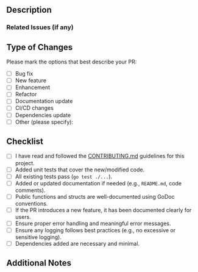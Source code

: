 ## Description

### Related Issues (if any)

## Type of Changes

Please mark the options that best describe your PR:

- [ ] Bug fix
- [ ] New feature
- [ ] Enhancement
- [ ] Refactor
- [ ] Documentation update
- [ ] CI/CD changes
- [ ] Dependencies update
- [ ] Other (please specify):

## Checklist

- [ ] I have read and followed the [CONTRIBUTING.md](../CONTRIBUTING.md) guidelines for this project.
- [ ] Added unit tests that cover the new/modified code.
- [ ] All existing tests pass (`go test ./...`).
- [ ] Added or updated documentation if needed (e.g., `README.md`, code comments).
- [ ] Public functions and structs are well-documented using GoDoc conventions.
- [ ] If the PR introduces a new feature, it has been documented clearly for users.
- [ ] Ensure proper error handling and meaningful error messages.
- [ ] Ensure any logging follows best practices (e.g., no excessive or sensitive logging).
- [ ] Dependencies added are necessary and minimal.

## Additional Notes

